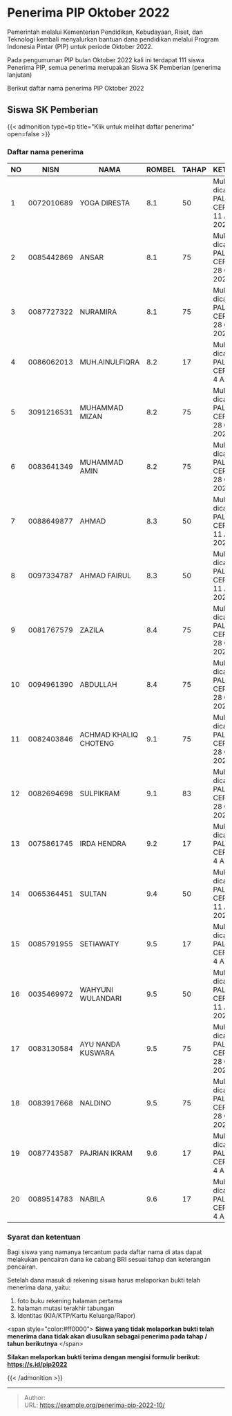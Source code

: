 # Penerima PIP Oktober 2022


Pemerintah melalui Kementerian Pendidikan, Kebudayaan, Riset, dan Teknologi kembali menyalurkan bantuan dana pendidikan melalui Program Indonesia Pintar (PIP) untuk periode Oktober 2022.

Pada pengumuman PIP bulan Oktober 2022 kali ini terdapat 111 siswa Penerima PIP, semua penerima merupakan Siswa SK Pemberian (penerima lanjutan)

Berikut daftar nama penerima PIP Oktober 2022

## Siswa SK Pemberian

{{&lt; admonition type=tip title=&#34;Klik untuk melihat daftar penerima&#34; open=false &gt;}}

  ### Daftar nama penerima

| NO | NISN       | NAMA                  | ROMBEL | TAHAP | KETERANGAN                                                |
| -- | ---------- | --------------------- | ------ | ----- | --------------------------------------------------------- |
| 1  | 0072010689 | YOGA DIRESTA          | 8.1    | 50    | Mulai bisa dicairkan PALING CEPAT tanggal 11 Agustus 2022 |
| 2  | 0085442869 | ANSAR                 | 8.1    | 75    | Mulai bisa dicairkan PALING CEPAT tanggal 28 Oktober 2022 |
| 3  | 0087727322 | NURAMIRA              | 8.1    | 75    | Mulai bisa dicairkan PALING CEPAT tanggal 28 Oktober 2022 |
| 4  | 0086062013 | MUH.AINULFIQRA        | 8.2    | 17    | Mulai bisa dicairkan PALING CEPAT tanggal 4 April 2022    |
| 5  | 3091216531 | MUHAMMAD MIZAN        | 8.2    | 75    | Mulai bisa dicairkan PALING CEPAT tanggal 28 Oktober 2022 |
| 6  | 0083641349 | MUHAMMAD AMIN         | 8.2    | 75    | Mulai bisa dicairkan PALING CEPAT tanggal 28 Oktober 2022 |
| 7  | 0088649877 | AHMAD                 | 8.3    | 50    | Mulai bisa dicairkan PALING CEPAT tanggal 11 Agustus 2022 |
| 8  | 0097334787 | AHMAD FAIRUL          | 8.3    | 50    | Mulai bisa dicairkan PALING CEPAT tanggal 11 Agustus 2022 |
| 9  | 0081767579 | ZAZILA                | 8.4    | 75    | Mulai bisa dicairkan PALING CEPAT tanggal 28 Oktober 2022 |
| 10 | 0094961390 | ABDULLAH              | 8.4    | 75    | Mulai bisa dicairkan PALING CEPAT tanggal 28 Oktober 2022 |
| 11 | 0082403846 | ACHMAD KHALIQ CHOTENG | 9.1    | 75    | Mulai bisa dicairkan PALING CEPAT tanggal 28 Oktober 2022 |
| 12 | 0082694698 | SULPIKRAM             | 9.1    | 83    | Mulai bisa dicairkan PALING CEPAT tanggal 28 Oktober 2022 |
| 13 | 0075861745 | IRDA HENDRA           | 9.2    | 17    | Mulai bisa dicairkan PALING CEPAT tanggal 4 April 2022    |
| 14 | 0065364451 | SULTAN                | 9.4    | 50    | Mulai bisa dicairkan PALING CEPAT tanggal 11 Agustus 2022 |
| 15 | 0085791955 | SETIAWATY             | 9.5    | 17    | Mulai bisa dicairkan PALING CEPAT tanggal 4 April 2022    |
| 16 | 0035469972 | WAHYUNI WULANDARI     | 9.5    | 50    | Mulai bisa dicairkan PALING CEPAT tanggal 11 Agustus 2022 |
| 17 | 0083130584 | AYU NANDA KUSWARA     | 9.5    | 75    | Mulai bisa dicairkan PALING CEPAT tanggal 28 Oktober 2022 |
| 18 | 0083917668 | NALDINO               | 9.5    | 75    | Mulai bisa dicairkan PALING CEPAT tanggal 28 Oktober 2022 |
| 19 | 0087743587 | PAJRIAN IKRAM         | 9.6    | 17    | Mulai bisa dicairkan PALING CEPAT tanggal 4 April 2022    |
| 20 | 0089514783 | NABILA                | 9.6    | 17    | Mulai bisa dicairkan PALING CEPAT tanggal 4 April 2022    |

### Syarat dan ketentuan
  Bagi siswa yang namanya tercantum pada daftar nama di atas dapat melakukan pencairan dana ke cabang BRI sesuai tahap dan keterangan pencairan.
  
  Setelah dana masuk di rekening siswa harus melaporkan bukti telah menerima dana, yaitu:
  1) foto buku rekening halaman pertama 
  2) halaman mutasi terakhir tabungan 
  3) Identitas (KIA/KTP/Kartu Keluarga/Rapor)
  
  &lt;span style=&#34;color:#ff0000&#34;&gt; **Siswa yang tidak melaporkan bukti telah menerima dana tidak akan diusulkan sebagai penerima pada tahap / tahun berikutnya** &lt;/span&gt;
  
  **Silakan melaporkan bukti terima dengan mengisi formulir berikut: https://s.id/pip2022**

{{&lt; /admonition &gt;}}

---

> Author:   
> URL: https://example.org/penerima-pip-2022-10/  

